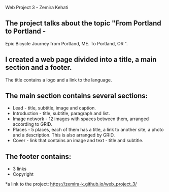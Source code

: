 Web Project 3 - Zemira Kehati

## The project talks about the topic "From Portland to Portland -
Epic Bicycle Journey from Portland, ME. To Portland, OR ".
## I created a web page divided into a title, a main section and a footer.
The title contains a logo and a link to the language.

## The main section contains several sections:
* Lead - title, subtitle, image and caption.
* Introduction - title, subtitle, paragraph and list.
* Image network - 12 images with spaces between them, arranged according to GRID.
* Places - 5 places, each of them has a title, a link to another site, a photo and a description. This is also arranged by GRID.
* Cover - link that contains an image and text - title and subtitle.

## The footer contains:
* 3 links
* Copyright

*a link to the project: https://zemira-k.github.io/web_project_3/
